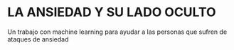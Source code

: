 # LA ANSIEDAD Y SU LADO OCULTO
Un trabajo con machine learning para ayudar a las personas que sufren de ataques de ansiedad

